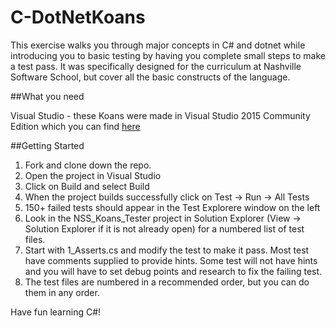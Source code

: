 # C-DotNetKoans

This exercise walks you through major concepts in C# and dotnet while introducing you to basic testing by  having you complete small steps to make a test pass.  It was specifically designed for the curriculum at Nashville Software School, but cover all the basic constructs of the language.  

##What you need

Visual Studio - these Koans were made in Visual Studio 2015 Community Edition which you can find [here](https://www.visualstudio.com/downloads/download-visual-studio-vs?WT.srch=1&WT.mc_id=SEM_LNZ8Mnn5)  

##Getting Started

1. Fork and clone down the repo. 
2. Open the project in Visual Studio
3. Click on Build and select Build
4. When the project builds successfully click on Test -> Run -> All Tests
5. 150+ failed tests should appear in the Test Explorere window on the left
6. Look in the NSS_Koans_Tester project in Solution Explorer (View -> Solution Explorer if it is not already open) for a numbered list of test files.
7. Start with 1_Asserts.cs and modify the test to make it pass. Most test have comments supplied to provide hints. Some test will not have hints and you will have to set debug points and research to fix the failing test. 
8. The test files are numbered in a recommended order, but you can do them in any order.  

Have fun learning C#!

